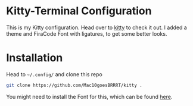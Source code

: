 # Kitty-Terminal Configuration

This is my Kitty configuration. Head over to [kitty](https://sw.kovidgoyal.net/kitty/#) to check it out.
I added a theme and FiraCode Font with ligatures, to get some better looks.

# Installation

Head to `~/.config/` and clone this repo
```bash
git clone https://github.com/Mac10goesBRRRT/kitty .
```
You might need to install the Font for this, which can be found [here](https://github.com/tonsky/FiraCode).
